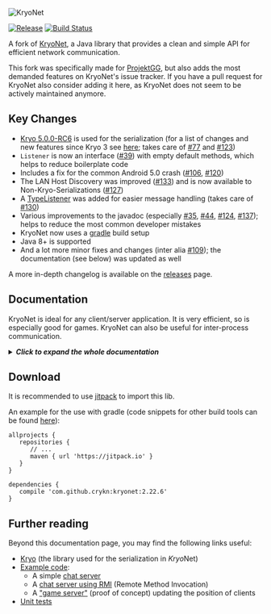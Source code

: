 ![KryoNet](https://raw.github.com/wiki/EsotericSoftware/kryonet/images/logo.jpg)

[![Release](https://jitpack.io/v/crykn/kryonet.svg)](https://jitpack.io/#crykn/kryonet) [![Build Status](https://travis-ci.org/crykn/quakemonkey.svg?branch=master)](https://travis-ci.org/crykn/quakemonkey)

A fork of [KryoNet](https://github.com/EsotericSoftware/kryonet/), a Java library that provides a clean and simple API for efficient network communication.

This fork was specifically made for [ProjektGG](https://github.com/eskalon/ProjektGG), but also adds the most demanded features on KryoNet's issue tracker. If you have a pull request for KryoNet also consider adding it here, as KryoNet does not seem to be actively maintained anymore.

## Key Changes
* [Kryo 5.0.0-RC6](https://github.com/EsotericSoftware/kryo/releases/tag/kryo-parent-5.0.0-RC6) is used for the serialization (for a list of changes and new features since Kryo 3 see [here](https://groups.google.com/forum/#!msg/kryo-users/sBZ10dwrwFQ/hb6FF5ZXCQAJ); takes care of [#77](https://github.com/EsotericSoftware/kryonet/issues/77) and [#123](https://github.com/EsotericSoftware/kryonet/issues/123))
* `Listener` is now an interface ([#39](https://github.com/EsotericSoftware/kryonet/issues/39)) with empty default methods, which helps to reduce boilerplate code
* Includes a fix for the common Android 5.0 crash ([#106](https://github.com/EsotericSoftware/kryonet/issues/106), [#120](https://github.com/EsotericSoftware/kryonet/issues/106))
* The LAN Host Discovery was improved ([#133](https://github.com/EsotericSoftware/kryonet/pull/133)) and is now available to Non-Kryo-Serializations ([#127](https://github.com/EsotericSoftware/kryonet/issues/127))
* A [TypeListener](#typelisteners) was added for easier message handling (takes care of [#130](https://github.com/EsotericSoftware/kryonet/issues/130))
* Various improvements to the javadoc (especially [#35](https://github.com/EsotericSoftware/kryonet/issues/35), [#44](https://github.com/EsotericSoftware/kryonet/issues/44), [#124](https://github.com/EsotericSoftware/kryonet/issues/124), [#137](https://github.com/EsotericSoftware/kryonet/issues/137)); helps to reduce the most common developer mistakes
* KryoNet now uses a [gradle](https://gradle.org/) build setup
* Java 8+ is supported
* And a lot more minor fixes and changes (inter alia [#109](https://github.com/EsotericSoftware/kryonet/issues/109#issuecomment-643352317)); the documentation (see below) was updated as well

A more in-depth changelog is available on the [releases](https://github.com/crykn/kryonet/releases) page.

## Documentation
KryoNet is ideal for any client/server application. It is very efficient, so is especially good for games. KryoNet can also be useful for inter-process communication.

<details>
  <summary><b><i>Click to expand the whole documentation</i></b></summary>
  
- [Running a server](#running-a-server)
- [TypeListeners](#typelisteners)
- [Connecting a client](#connecting-a-client)
- [Registering classes](#registering-classes)
- [TCP and UDP](#tcp-and-udp)
- [Buffer sizes](#buffer-sizes)
- [Threading](#threading)
- [LAN server discovery](#lan-server-discovery)
- [Pluggable Serialization](#pluggable-serialization)
- [Logging](#logging)
- [Remote Method Invocation (RMI)](#remote-method-invocation)
- [KryoNet versus ?](#kryonet-versus-)

---

### Running a server

This code starts a server on TCP port 54555 and UDP port 54777:

```java
    Server server = new Server();
    server.start();
    server.bind(54555, 54777);
```

The `start()` method starts a thread to handle incoming connections, reading/writing to the socket and notifying listeners.

This code adds a listener to handle receiving objects:

```java
    server.addListener(new Listener() {
       public void received (Connection connection, Object object) {
          if (object instanceof SomeRequest) {
             SomeRequest request = (SomeRequest)object;
             System.out.println(request.text);
    
             SomeResponse response = new SomeResponse();
             response.text = "Thanks";
             connection.sendTCP(response);
          }
       }
    });
```

<details>
  <summary><b><i>Click to expand the class definitions of 'SomeRequest' and 'SomeResponse'</i></b></summary>
  
```java
    public class SomeRequest {
       public String text;
    }
    public class SomeResponse {
       public String text;
    }
```
  
</details>

Typically a listener has a series of `instanceof` checks to decide what to do with the object received. In this example, it prints out a string and sends a response over TCP.

Note the Listener class also has `connected(Connection)` and `disconnected(Connection)` methods that can be overridden.

---

### TypeListeners

Type listeners takes care of distributing received messages to previously specified handlers. This replaces the long instanceof checks and allows for rather concise code, especially with lambdas: 

```java
TypeListener typeListener = new TypeListener();

// add a type handler for SomeRequest.class   
typeListener.addTypeHandler(SomeRequest.class,
   (con, msg) -> {
      System.out.println(msg.getSomeData());
   });
// add another one for SomeOtherRequest.class
typeListener.addTypeHandler(SomeOtherRequest.class,
   (con, msg) -> {
      con.sendTCP(new SomeResponse());
});

server.addListener(typeListener);
```

In the above example `con` is the connection to the client and `msg` is the received object - already cast to the right type.

---

### Connecting a client

This code connects to a server running on TCP port 54555 and UDP port 54777:

```java
    Client client = new Client();
    client.start();
    client.connect(5000, "192.168.0.4", 54555, 54777);
    
    SomeRequest request = new SomeRequest();
    request.text = "Here is the request";
    client.sendTCP(request);
```

The `start()` method starts a thread to handle the outgoing connection, reading/writing to the socket, and notifying listeners. Note that this method must be called before `connect(...)`, otherwise the outgoing connection will fail.

In the above example, the `connect(...)` method blocks for a maximum of 5000 milliseconds. If it times-out or the connecting otherwise fails, an exception is thrown (handling not shown in the example above). After the connection is made, the example sends a `SomeRequest` object to the server over TCP.

This code adds a listener to print out the response:

```java
    client.addListener(new Listener() {
       public void received (Connection connection, Object object) {
          if (object instanceof SomeResponse) {
             SomeResponse response = (SomeResponse)object;
             System.out.println(response.text);
          }
       }
    });
```

---

### Registering classes

For the above examples to work, the classes that are going to be sent over the network must be registered with [Kryo](https://github.com/EsotericSoftware/kryo/). Kryo takes care of serializing the objects to and from bytes.

```java
    Kryo kryo = server.getKryo();
    kryo.register(SomeRequest.class);
    kryo.register(SomeResponse.class);
    Kryo kryo = client.getKryo();
    kryo.register(SomeRequest.class);
    kryo.register(SomeResponse.class);
```

This must be done on both the client and server, before any network communication occurs. It is very important that the exact same classes are registered on both the client and server and that they are registered in the exact same order. Because of this, typically the code that registers classes is placed in a method on a class available to both the client and server.

Please look at the [Kryo serialization library](https://github.com/EsotericSoftware/kryo) for more information on how objects are serialized for network transfer. Kryo can serialize any object and supports data compression (e.g. deflate compression).

---

### TCP and UDP

KryoNet always uses a TCP port. This allows the framework to easily perform reliable communication and have a stateful connection. KryoNet can optionally use a UDP port in addition to the TCP one. While both ports can be used simultaneously, it is not recommended to send an huge amount of data on both at the same time because the two protocols can [affect each other](http://www.isoc.org/INET97/proceedings/F3/F3_1.HTM).

**TCP** is reliable, meaning objects sent are sure to arrive at their destination eventually. **UDP** is faster, but unreliable, meaning an object sent may never be delivered. Because it is faster, UDP is typically used, when many updates are being sent and it does not matter if one update is missed.

Note that KryoNet does not currently implement any extra features for UDP, such as reliability or flow control. It is left to the application to make proper use of the UDP connection. See [here](https://github.com/crykn/quakemonkey) for an example of a delta-snapshot-protocol.

---

### Buffer sizes

KryoNet uses a few buffers for serialization and deserialization that must be sized appropriately for a specific application. See the `Client` and `Server` constructors for customizing the buffer sizes. There are two types of buffers, a write buffer and an object buffer.

To receive an object graph, the bytes are stored in the object buffer until all of the bytes for the object are received, then the object is deserialized. The object buffer should be sized at least as large as the largest object that will be received.

To send an object graph, it is serialized to the write buffer where it is queued until it can be written to the network socket. Typically it is written immediately, but when sending a lot of data or when the network is slow, it may remain queued in the write buffer for a short time. The write buffer should be sized at least as large as the largest object that will be sent, plus some head room to allow for some serialized objects to be queued. The amount of head room needed is dependent upon the size of objects being sent and how often they are sent.

To avoid very large buffer sizes, object graphs can be split into smaller pieces and sent separately. Collecting the pieces and reassembling the larger object graph, or writing them to disk, etc is left to the application code. If a large number of small object graphs are queued to be written at once, it may exceed the write buffer size. `TcpIdleSender` and `InputStreamSender` can be used to queue more data only when the connection is idle. Also see the `setIdleThreshold` method on the Connection class.

---

### Threading

KryoNet imposes no restrictions on how threading is handled. The `Server` and `Client` classes have an `update()` method that accepts connections and reads or writes any pending data for the current connections. The update method should be called periodically to process network events. Both the `Client` and `Server` classes implement `Runnable` and the `run()` method continually calls update until the `stop()` method is called. 

Handing a client or server to a `java.lang.Thread` is a convenient way to have a dedicated update thread, and this is what the `start` method does. If this does not fit your needs, call `update()` manually from the thread of your choice.

Listeners are notified from the update thread, so should not block for long. To change this behavior, take a look at `ThreadedListener` and `QueuedListener`.

The update thread should never be blocked to wait for an incoming network message, as this will cause a deadlock.

---

### LAN server discovery

KryoNet can broadcast a UDP message on the LAN to discover any servers running:

```java
    InetAddress address = client.discoverHost(54777, 5000);
    System.out.println(address);
```

This will print the address of the first server found running on UDP port 54777. The call will block for up to 5000 milliseconds, waiting for a response. A more in-depth example (where additional data is sent) can be found in the `DiscoverHostTest`.

---

### Logging

KryoNet makes use of the low overhead, lightweight [MinLog logging library](https://github.com/EsotericSoftware/minlog). The logging level can be set in this way:

```java
    Log.set(LEVEL_TRACE);
```

KryoNet does minimal logging at INFO and above levels. DEBUG is good to use during development and indicates the total number of bytes for each object sent. TRACE is good to use when debugging a specific problem, but outputs too much information to leave on all the time.

MinLog supports a fixed logging level, which will remove logging statements below that level. For efficiency, KryoNet can be compiled with a fixed logging level MinLog JAR. See [here](https://github.com/EsotericSoftware/minlog#fixed-logging-levels) for more information.

---

### Pluggable Serialization

Serialization can be customized by providing a Serialization instance to the Client and Server constructors. By default KryoNet uses [Kryo](https://github.com/EsotericSoftware/kryo) (hence the name of *Kryo*Net) for serialization. Kryo uses a binary format and is [very efficient](https://github.com/EsotericSoftware/kryo#benchmarks), highly configurable and does automatic serialization for most object graphs.

Additionally, JSON serialization is provided which uses [JsonBeans](https://github.com/EsotericSoftware/jsonbeans). JSON is human readable so is convenient for use during development to monitor the data being sent and received.

---

### Remote Method Invocation

KryoNet has an easy to use mechanism for invoking methods on remote objects (RMI). This has a small amount of overhead versus explicitly sending objects. RMI can hide that methods are being marshaled and executed remotely, but in practice the code using such methods will need to be aware of the network communication to handle errors and methods that block. KryoNet's RMI is not related to the java.rmi package.

RMI is done by first calling `registerClasses`, creating an ObjectSpace and registering objects with an ID on one side of the connection:

```java
    ObjectSpace.registerClasses(endPoint.getKryo());
    ObjectSpace objectSpace = new ObjectSpace();
    objectSpace.register(42, someObject);
    // ...
    objectSpace.addConnection(connection);
```

Multiple ObjectSpaces can be created for both the client or server side. Once registered, objects can be used on the other side of the registered connections:

```java
    SomeObject someObject = ObjectSpace.getRemoteObject(connection, 42, SomeObject.class);
    SomeResult result = someObject.doSomething();
```

The `getRemoteObject(...)` method returns a proxy object that represents the specified class. When a method on the class is called, a message is sent over the connection and on the remote side the method is invoked on the registered object. The method blocks until the return value is sent back over the connection.

Exactly how the remote method invocation is performed can be customized by casting the proxy object to a RemoteObject.

```java
    SomeObject someObject = ObjectSpace.getRemoteObject(connection, 42, SomeObject.class);
    ((RemoteObject)someObject).setNonBlocking(true, true);
    someObject.doSomething();
```

Note that the SomeObject class does not need to implement RemoteObject, this is handled automatically.

The first `true` passed to `setNonBlocking` causes remote method invocations to be non-blocking. When `doSomething` is invoked, it will not block and wait for the return value. Instead the method will just return null.

The second `true` passed to `setNonBlocking` indicates that the return value of remote method invocations are to be ignored. This means the server will not waste time or bandwidth sending the result of the remote method invocation.

If the second parameter for `setNonBlocking` is false, the server will send back the remote method invocation return value. There are two ways to access a return value for a non-blocking method invocation:

```java
    RemoteObject remoteObject = (RemoteObject)someObject;
    remoteObject.setNonBlocking(true, false);
    someObject.doSomething();
    // ...
    SomeResult result = remoteObject.waitForLastResponse();

    RemoteObject remoteObject = (RemoteObject)someObject;
    remoteObject.setNonBlocking(true, false);
    someObject.doSomething();
    byte responseID = remoteObject.getLastResponseID();
    // ...
    SomeResult result = remoteObject.waitForResponse(responseID);
```

---

### KryoNet versus ?

Because KryoNet solves a specific problem (a simple networking API with a powerful serialization solution), the KryoNet API can do so very elegantly. However, KryoNet makes the assumptions that it will only be used for client/server architectures and that it will be used on both sides of the network. For you to make an informed decision, here are some common alternatives to KryoNet:

* [Netty](https://netty.io) is another popular networking framework. However, it does not offer a robust out-of-the-box serializing solution like KryoNet and seems to have a steeper learning curve. It also does not intrinsically support RMI.

* The [Apache MINA](http://mina.apache.org/) project is similar to KryoNet. MINA's API is lower level and a great deal more complicated. Even the simplest client/server will require a lot more code to be written. Furthermore, MINA is not integrated with a robust serialization framework and doesn't support RMI out-of-the-box.

* [JRakNet](https://github.com/JRakNet/JRakNet) is a java port of the C++ networking engine [RakNet](https://github.com/facebookarchive/RakNet) and based on Netty. However, it has some shortcomings featurewise (no RMI, no serialization framework) and is a lot less flexible than other networking frameworks.

* [Discontinued] The [PyroNet](https://code.google.com/p/pyronet/) project is a minimal layer over NIO. It provides TCP networking similar to KryoNet, but without the higher level features. Priobit requires all network communication to occur on a single thread.

* [Disconitnued] The [Java Game Networking](http://code.google.com/p/jgn/) project is a higher level library similar to KryoNet. JGN does not have as simple of an API.

---
  
</details>

## Download

It is recommended to use [jitpack](https://jitpack.io/#crykn/kryonet/) to import this lib. 

An example for the use with gradle (code snippets for other build tools can be found [here](https://jitpack.io/#crykn/kryonet)):

```
allprojects {
   repositories {
      // ...
      maven { url 'https://jitpack.io' }
   }
}
	
dependencies {
   compile 'com.github.crykn:kryonet:2.22.6'
}
```

## Further reading

Beyond this documentation page, you may find the following links useful:

- [Kryo](https://github.com/EsotericSoftware/kryo) (the library used for the serialization in *Kryo*Net)
- [Example code](examples/com/esotericsoftware/kryonet/examples):
   - A simple [chat server](examples/com/esotericsoftware/kryonet/examples/chat)
   - A [chat server using RMI](examples/com/esotericsoftware/kryonet/examples/chatrmi) (Remote Method Invocation)
   - A ["game server"](examples/com/esotericsoftware/kryonet/examples/position) (proof of concept) updating the position of clients
- [Unit tests](src/test/java/com/esotericsoftware/kryonet)